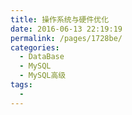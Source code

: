 ```yaml
---
title: 操作系统与硬件优化
date: 2016-06-13 22:19:19
permalink: /pages/1728be/
categories:
  - DataBase
  - MySQL
  - MySQL高级
tags:
  - 
---
```

